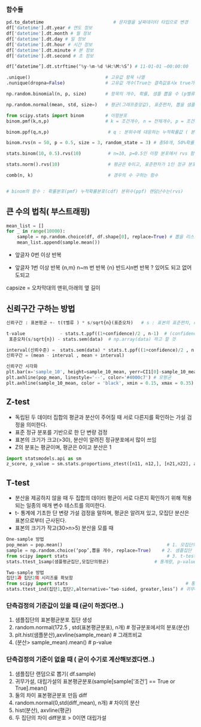 ### 함수들
```python
pd.to_datetime                          # 문자열을 날짜데이터 타입으로 변경
df['datetime'].dt.year # 연도 정보
df['datetime'].dt.month # 월 정보
df['datetime'].dt.day # 일 정보
df['datetime'].dt.hour # 시간 정보
df['datetime'].dt.minute # 분 정보
df['datetime'].dt.second # 초 정보

df[‘datetime’].dt.strftime(‘%y-%m-%d %H:%M:%S’) # 11-01-01 –00:00:00

.unique()                            # 고유값 항목 나열
.nunique(dropna=False)               # 고유값 개수(True는 결측값표시x true가 defalut

np.random.binomial(n, p, size)       # 항목의 개수, 확률, 샘플 뽑을 수 (p벨류구할 때)

np.random.normal(mean, std, size=)   # 평균(그래프중앙값), 표준편차, 뽑을 샘플개수 (정규분포구하는 함수)

from scipy.stats import binom        # 이항분포
binom.pmf(k,n,p)                     # k = 조건개수, n = 전체개수, p = 조건확률

binom.ppf(q,n,p)                      # q : 분위수에 대응하는 누적확률값 ( 분위 수 구하기, 상위 5% 점수? = q=0.05)

binom.rvs(n = 50, p = 0.5, size = 3, random_state = 3) # 총50개, 50%확률, 난수 3개 뽑기

stats.binom(10, 0.5).rvs(10)          # n=10, p=0.5인 이항 분포에서 rvs 함수로 표본 10개 추출

stats.norm().rvs(10)                  # 평균은 0이고, 표준편차가 1인 정규 분포에서 표본 10개 추출

comb(n, k)                            # 경우의 수 구하는 함수


# binom의 함수 : 확률분포(pmf) 누적확률분포(cdf) 분위수(ppf) 랜덤난수는(rvs)
```

## 큰 수의 법칙( 부스트래핑)
```python
mean_list = []
for _ in range(10000):
    sample = np.random.choice(df, df.shape[0], replace=True) # 뽑을 리스트, 개수, 중복허용
    mean_list.append(sample.mean())
```

* 앞글자 0번 이상 반복
+ 앞글자 1번 이상 반복
{n,m} n~m 번 반복
{n} 반드시n번 반복
? 있어도 되고 없어도되고 

capsize = 오차막대의 맨위,아래의 옆 길이




## 신뢰구간 구하는 방법
```python
신뢰구간 : 표본평균 +- t(t벨류 ) * s/sqrt{n}(표준오차)   # s : 표본의 표준편차, n  : 데이터 수

t-value             - stats.t.ppf((1+confidence)/2 , n-1)  # (confidence에는 0.95같은 형식으로) 
 표준오차(s/sqrt{n}) - stats.sem(data)  # np.array(data) 하고 할 것

interval(신뢰수준) =  stats.sem(data) * stats.t.ppf((1+confidence)/2 , n-1) * stderr # 신뢰수준 = (s/sqrt{n}) * t-value
신뢰구간 = (mean - interval , mean + interval) 

신뢰구간 시각화
plt.bar(x='sample_10', height=sample_10_mean, yerr=CI1[0]-sample_10_mean, capsize=10)  # x=샘플분포, height=샘플의평균, yerr = 오차값(신뢰구간-샘플평균), capsize = min,max 가로너비
plt.axhline(pop_mean, linestyle='--', color='#4000c7') # 모평균
plt.axhline(sample_10_mean, color = 'black', xmin = 0.15, xmax = 0.35) # 샘플의 평균,  xmin,max = 표시할 x축의 위치
```
## Z-test
- 독립된 두 데이터 집합의 평균과 분산이 주어질 때 서로 다른지를 확인하는 가설 검정을 의미한다.
- 표준 정규 분포를 기반으로 한 단 변량 검정
- 표본의 크기가 크고(>30), 분산이 알려진 정규분포에서 많이 쓰임
- Z의 분포는 평균이며, 평균은 0이고 분산은 1

```python
import statsmodels.api as sm
z_score, p_value = sm.stats.proportions_ztest([n11, n12,], [n21,n22], alternative='smaller') # [전환률1n,전환률2n].[실험군n,대조군n], large, smaller, two-sided(대립가설)
```

## T-test
- 분산을 제공하지 않을 때 두 집합의 데이터 평균이 서로 다른지 확인하기 위해 적용되는 일종의 매개 변수 테스트를 의미한다.
- t- 통계에 기초한 단 변량 가설 검정을 말하며, 평균은 알려져 있고, 모집단 분산은 표본으로부터 근사된다. 
- 표본의 크기가 작고(30>n>5) 분산을 모를 때
```python
One-sample 방법
pop_mean = pop.mean()                                       # 1. 모집단의 평균 구함
sample = np.random.choice(‘pop’,뽑을 개수, replace=True)    # 2. 샘플집단 구함 
from scipy import stats                                     # 3. t-test 시행
stats.ttest_1samp(샘플평균집단,모집단의평균)                 # 통계량, p-value 출력

Two-sample 방법
집단1과 집단2의 시리즈를 확보함
from scipy import stats                                            # 통계량, p벨류
stats.ttest_ind(집단1,집단2,alternative=‘two-sided, greater,less’) # 귀무=대립 / 1>2 / 1<2)  
```

### 단측검정의 기준값이 있을 때 (굳이 하겠다면..)
1. 샘플집단의 표본평균분포 집단 생성 
2. random.normal(172.5 , std(표본평균분포), n개)   # 정규분포에서의 분포(분산)
3. plt.hist(샘플분산),axvline(sample_mean)         # 그래프비교
4. (분산> sample_mean).mean()                      # p-value

### 단측검정의 기준이 없을 때 ( 굳이 수기로 계산해보겠다면..)
1. 샘플집단 랜덤으로 뽑기( df.sample)
2. 귀무가설, 대립가설의 표본평균분포(sample[sample[‘조건’] == True or True].mean()
3. 둘의 차이 표본평균분포 만듬 diff
4. random.normal(0,std(diff_mean), n개)     # 차이의 분산
5. hist(분산), axvline(평균)
6. 두 집단의 차이 diff분포 > 0이면 대립가설


